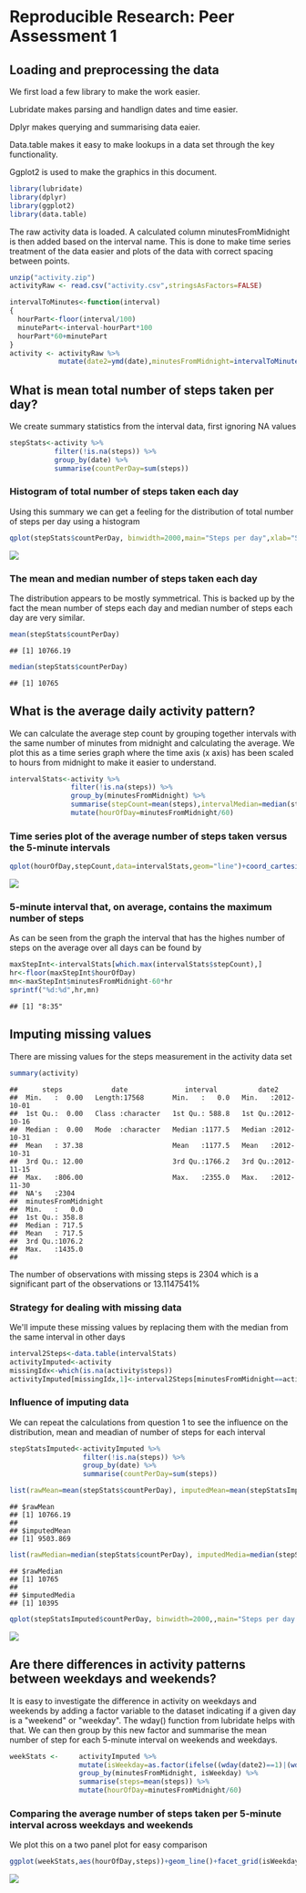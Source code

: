 # Reproducible Research: Peer Assessment 1


## Loading and preprocessing the data

We first load a few library to make the work easier.

Lubridate makes parsing and handlign dates and time easier.

Dplyr makes querying and summarising data eaier.

Data.table makes it easy to make lookups in a data set through the key functionality.

Ggplot2 is used to make the graphics in this document.


```r
library(lubridate)
library(dplyr)
library(ggplot2)
library(data.table)
```

The raw activity data is loaded. A calculated column minutesFromMidnight is then added based on the interval name. This is done to make time series treatment of the data easier and plots of the data with correct spacing between points.


```r
unzip("activity.zip")
activityRaw <- read.csv("activity.csv",stringsAsFactors=FALSE)

intervalToMinutes<-function(interval)
{
  hourPart<-floor(interval/100)
  minutePart<-interval-hourPart*100
  hourPart*60+minutePart
}
activity <- activityRaw %>% 
            mutate(date2=ymd(date),minutesFromMidnight=intervalToMinutes(interval))
```

## What is mean total number of steps taken per day?

We create summary statistics from the interval data, first ignoring NA values

```r
stepStats<-activity %>% 
           filter(!is.na(steps)) %>%
           group_by(date) %>% 
           summarise(countPerDay=sum(steps))
```

### Histogram of  total number of steps taken each day
Using this summary we can get a feeling for the distribution of total number of steps per day using a histogram

```r
qplot(stepStats$countPerDay, binwidth=2000,main="Steps per day",xlab="Step count",ylab="Number of days")
```

![](figure/unnamed-chunk-4-1.png) 

### The mean and median number of steps taken each day
The distribution appears to be mostly symmetrical. This is backed up by the fact the mean number of steps each day and 
median number of steps each day are very similar.


```r
mean(stepStats$countPerDay)
```

```
## [1] 10766.19
```

```r
median(stepStats$countPerDay)
```

```
## [1] 10765
```


## What is the average daily activity pattern?

We can calculate the average step count by grouping together intervals with the same number of minutes from midnight 
and calculating the average. We plot this as a time series graph where the time axis (x axis) has been scaled to hours from midnight 
to make it easier to understand.

```r
intervalStats<-activity %>% 
               filter(!is.na(steps)) %>%
               group_by(minutesFromMidnight) %>%
               summarise(stepCount=mean(steps),intervalMedian=median(steps)) %>%
               mutate(hourOfDay=minutesFromMidnight/60)
```

### Time series plot of the average number of steps taken versus the 5-minute intervals


```r
qplot(hourOfDay,stepCount,data=intervalStats,geom="line")+coord_cartesian(xlim = c(0, 24))
```

![](figure/unnamed-chunk-7-1.png) 

### 5-minute interval that, on average, contains the maximum number of steps

As can be seen from the graph the interval that has the highes number of steps on the average over all days can be found by


```r
maxStepInt<-intervalStats[which.max(intervalStats$stepCount),]
hr<-floor(maxStepInt$hourOfDay)
mn<-maxStepInt$minutesFromMidnight-60*hr
sprintf("%d:%d",hr,mn)
```

```
## [1] "8:35"
```

## Imputing missing values

There are missing values for the steps measurement in the activity data set

```r
summary(activity)
```

```
##      steps            date              interval          date2           
##  Min.   :  0.00   Length:17568       Min.   :   0.0   Min.   :2012-10-01  
##  1st Qu.:  0.00   Class :character   1st Qu.: 588.8   1st Qu.:2012-10-16  
##  Median :  0.00   Mode  :character   Median :1177.5   Median :2012-10-31  
##  Mean   : 37.38                      Mean   :1177.5   Mean   :2012-10-31  
##  3rd Qu.: 12.00                      3rd Qu.:1766.2   3rd Qu.:2012-11-15  
##  Max.   :806.00                      Max.   :2355.0   Max.   :2012-11-30  
##  NA's   :2304                                                             
##  minutesFromMidnight
##  Min.   :   0.0     
##  1st Qu.: 358.8     
##  Median : 717.5     
##  Mean   : 717.5     
##  3rd Qu.:1076.2     
##  Max.   :1435.0     
## 
```
The number of observations with missing steps is 2304 which is a significant part of the observations or 
13.1147541%

### Strategy for dealing with missing data

We'll impute these missing values by replacing them with the median from the same interval in other days

```r
interval2Steps<-data.table(intervalStats)
activityImputed<-activity
missingIdx<-which(is.na(activity$steps))
activityImputed[missingIdx,1]<-interval2Steps[minutesFromMidnight==activity[missingIdx,]$minutesFromMidnight]$intervalMedian
```

### Influence of imputing data

We can repeat the calculations from question 1 to see the influence on the distribution, mean and meadian of number of steps for each interval 

```r
stepStatsImputed<-activityImputed %>% 
                  filter(!is.na(steps)) %>%
                  group_by(date) %>% 
                  summarise(countPerDay=sum(steps))

list(rawMean=mean(stepStats$countPerDay), imputedMean=mean(stepStatsImputed$countPerDay))
```

```
## $rawMean
## [1] 10766.19
## 
## $imputedMean
## [1] 9503.869
```

```r
list(rawMedian=median(stepStats$countPerDay), imputedMedia=median(stepStatsImputed$countPerDay))
```

```
## $rawMedian
## [1] 10765
## 
## $imputedMedia
## [1] 10395
```

```r
qplot(stepStatsImputed$countPerDay, binwidth=2000,,main="Steps per day when imputing missing datas",xlab="Step count",ylab="Number of days")
```

![](figure/unnamed-chunk-11-1.png) 


## Are there differences in activity patterns between weekdays and weekends?

It is easy to investigate the difference in activity on weekdays and weekends by adding a factor variable to the dataset indicating if a given day is a "weekend" or "weekday". The wday() function from lubridate helps with that. We can then group by this new factor and summarise the mean number of step for each 5-minute interval on weekends and weekdays.


```r
weekStats <-     activityImputed %>% 
                 mutate(isWeekday=as.factor(ifelse((wday(date2)==1)|(wday(date2)==7),"weekend","weekdays"))) %>%
                 group_by(minutesFromMidnight, isWeekday) %>%
                 summarise(steps=mean(steps)) %>%
                 mutate(hourOfDay=minutesFromMidnight/60)
```

### Comparing the average number of steps taken per 5-minute interval across weekdays and weekends

We plot this on a two panel plot for easy comparison


```r
ggplot(weekStats,aes(hourOfDay,steps))+geom_line()+facet_grid(isWeekday~.)+coord_cartesian(xlim = c(0, 24)) 
```

![](figure/unnamed-chunk-13-1.png) 

